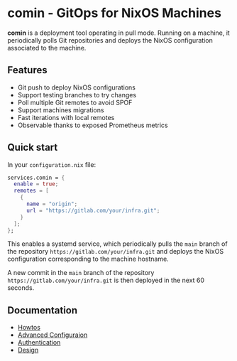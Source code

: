 # comin - GitOps for NixOS Machines

**comin** is a deployment tool operating in pull mode. Running on a
machine, it periodically polls Git repositories and deploys the NixOS
configuration associated to the machine.

## Features

- Git push to deploy NixOS configurations
- Support testing branches to try changes
- Poll multiple Git remotes to avoid SPOF
- Support machines migrations
- Fast iterations with local remotes
- Observable thanks to exposed Prometheus metrics

## Quick start

In your `configuration.nix` file:

```nix
services.comin = {
  enable = true;
  remotes = [
    {
      name = "origin";
      url = "https://gitlab.com/your/infra.git";
    }
  ];
};
```

This enables a systemd service, which periodically pulls the `main`
branch of the repository `https://gitlab.com/your/infra.git` and
deploys the NixOS configuration corresponding to the machine hostname.

A new commit in the `main` branch of the repository
`https://gitlab.com/your/infra.git` is then deployed in the next 60
seconds.

## Documentation

- [Howtos](./docs/howtos.md)
- [Advanced Configuraion](./docs/advanced-config.md)
- [Authentication](./docs/authentication.md)
- [Design](./docs/design.md)
